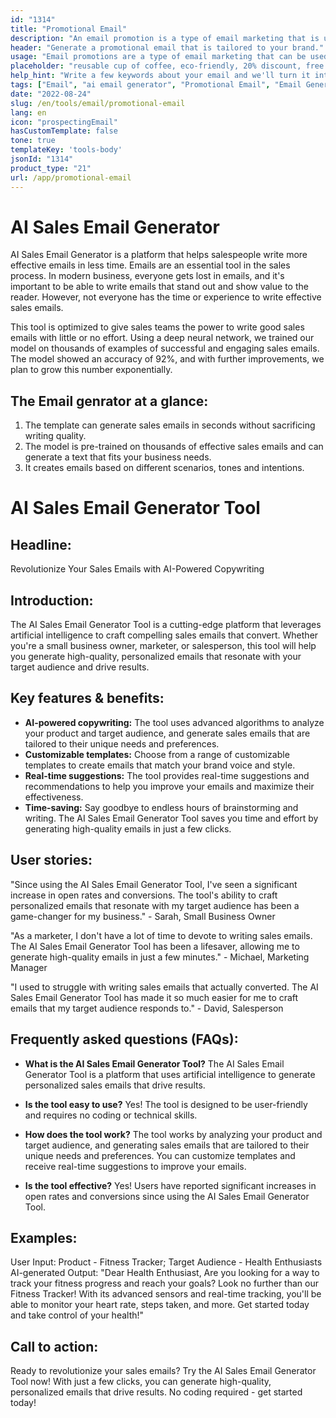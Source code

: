 ```yaml
---
id: "1314"
title: "Promotional Email"
description: "An email promotion is a type of email marketing that is used to promote products or services. Email promotions are often sent to a list of subscribers, and they can be used to promote sales, events, or new products. Email promotions can also be used to build relationships with customers or to cultivate loyalty."
header: "Generate a promotional email that is tailored to your brand."
usage: "Email promotions are a type of email marketing that can be used to promote sales, events, or new products. The following generator can help you design and brainstrom a promotional email that is closely aligned with your brand."
placeholder: "reusable cup of coffee, eco-friendly, 20% discount, free shipping"
help_hint: "Write a few keywords about your email and we'll turn it into a campaign message."
tags: ["Email", "ai email generator", "Promotional Email", "Email Generator"]
date: "2022-08-24"
slug: /en/tools/email/promotional-email
lang: en
icon: "prospectingEmail"
hasCustomTemplate: false
tone: true
templateKey: 'tools-body'
jsonId: "1314"
product_type: "21"
url: /app/promotional-email
---
```

# AI Sales Email Generator

AI Sales Email Generator is a platform that helps salespeople write more effective emails in less time. Emails are an essential tool in the sales process. In modern business, everyone gets lost in emails, and it's important to be able to write emails that stand out and show value to the reader. However, not everyone has the time or experience to write effective sales emails.

This tool is optimized to give sales teams the power to write good sales emails with little or no effort. Using a deep neural network, we trained our model on thousands of examples of successful and engaging sales emails. The model showed an accuracy of 92%, and with further improvements, we plan to grow this number exponentially.

## The Email genrator at a glance:

1. The template can generate sales emails in seconds without sacrificing writing quality.
2. The model is pre-trained on thousands of effective sales emails and can generate a text that fits your business needs. 
3. It creates emails based on different scenarios, tones and intentions.


# AI Sales Email Generator Tool

## Headline:

Revolutionize Your Sales Emails with AI-Powered Copywriting

## Introduction:

The AI Sales Email Generator Tool is a cutting-edge platform that leverages artificial intelligence to craft compelling sales emails that convert. Whether you're a small business owner, marketer, or salesperson, this tool will help you generate high-quality, personalized emails that resonate with your target audience and drive results.

## Key features & benefits:
- **AI-powered copywriting:** The tool uses advanced algorithms to analyze your product and target audience, and generate sales emails that are tailored to their unique needs and preferences.
- **Customizable templates:** Choose from a range of customizable templates to create emails that match your brand voice and style.
- **Real-time suggestions:** The tool provides real-time suggestions and recommendations to help you improve your emails and maximize their effectiveness.
- **Time-saving:** Say goodbye to endless hours of brainstorming and writing. The AI Sales Email Generator Tool saves you time and effort by generating high-quality emails in just a few clicks.

## User stories:
"Since using the AI Sales Email Generator Tool, I've seen a significant increase in open rates and conversions. The tool's ability to craft personalized emails that resonate with my target audience has been a game-changer for my business." - Sarah, Small Business Owner

"As a marketer, I don't have a lot of time to devote to writing sales emails. The AI Sales Email Generator Tool has been a lifesaver, allowing me to generate high-quality emails in just a few minutes." - Michael, Marketing Manager

"I used to struggle with writing sales emails that actually converted. The AI Sales Email Generator Tool has made it so much easier for me to craft emails that my target audience responds to." - David, Salesperson

## Frequently asked questions (FAQs):
- **What is the AI Sales Email Generator Tool?**
The AI Sales Email Generator Tool is a platform that uses artificial intelligence to generate personalized sales emails that drive results.

- **Is the tool easy to use?**
Yes! The tool is designed to be user-friendly and requires no coding or technical skills.

- **How does the tool work?**
The tool works by analyzing your product and target audience, and generating sales emails that are tailored to their unique needs and preferences. You can customize templates and receive real-time suggestions to improve your emails.

- **Is the tool effective?**
Yes! Users have reported significant increases in open rates and conversions since using the AI Sales Email Generator Tool.

## Examples:
User Input: Product - Fitness Tracker; Target Audience - Health Enthusiasts
AI-generated Output: "Dear Health Enthusiast, Are you looking for a way to track your fitness progress and reach your goals? Look no further than our Fitness Tracker! With its advanced sensors and real-time tracking, you'll be able to monitor your heart rate, steps taken, and more. Get started today and take control of your health!"

## Call to action:
Ready to revolutionize your sales emails? Try the AI Sales Email Generator Tool now! With just a few clicks, you can generate high-quality, personalized emails that drive results. No coding required - get started today!
